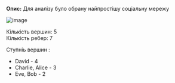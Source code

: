 **Опис:**
Для аналізу було обрану найпростішу соціальну мережу

![image](https://github.com/kosmicheskiy/goit-algo-hw-06/assets/10980137/11d881c1-ec91-45eb-8421-429e88ee5487)

Кількість вершин: 5<br>
Кількість ребер: 7<br>

Ступніь вершин :
 - David - 4
 - Charlie, Alice - 3
 - Eve, Bob - 2
